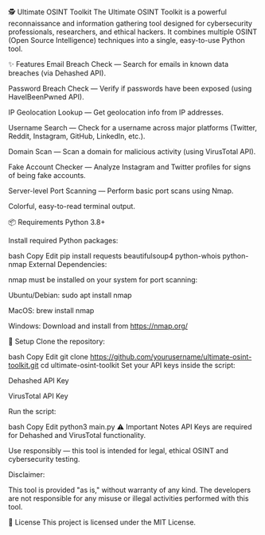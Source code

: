 🕵️ Ultimate OSINT Toolkit
The Ultimate OSINT Toolkit is a powerful reconnaissance and information gathering tool designed for cybersecurity professionals, researchers, and ethical hackers.
It combines multiple OSINT (Open Source Intelligence) techniques into a single, easy-to-use Python tool.

✨ Features
Email Breach Check — Search for emails in known data breaches (via Dehashed API).

Password Breach Check — Verify if passwords have been exposed (using HaveIBeenPwned API).

IP Geolocation Lookup — Get geolocation info from IP addresses.

Username Search — Check for a username across major platforms (Twitter, Reddit, Instagram, GitHub, LinkedIn, etc.).

Domain Scan — Scan a domain for malicious activity (using VirusTotal API).

Fake Account Checker — Analyze Instagram and Twitter profiles for signs of being fake accounts.

Server-level Port Scanning — Perform basic port scans using Nmap.

Colorful, easy-to-read terminal output.

📦 Requirements
Python 3.8+

Install required Python packages:

bash
Copy
Edit
pip install requests beautifulsoup4 python-whois python-nmap
External Dependencies:

nmap must be installed on your system for port scanning:

Ubuntu/Debian: sudo apt install nmap

MacOS: brew install nmap

Windows: Download and install from https://nmap.org/

🔧 Setup
Clone the repository:

bash
Copy
Edit
git clone https://github.com/yourusername/ultimate-osint-toolkit.git
cd ultimate-osint-toolkit
Set your API keys inside the script:

Dehashed API Key

VirusTotal API Key

Run the script:

bash
Copy
Edit
python3 main.py
⚠️ Important Notes
API Keys are required for Dehashed and VirusTotal functionality.

Use responsibly — this tool is intended for legal, ethical OSINT and cybersecurity testing.

Disclaimer:

This tool is provided "as is," without warranty of any kind.
The developers are not responsible for any misuse or illegal activities performed with this tool.

📜 License
This project is licensed under the MIT License.

